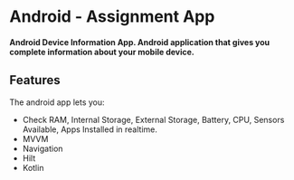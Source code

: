 

# Android - Assignment  App 
#### Android Device Information App. Android application that gives you complete information about your mobile device.


## Features

The android app lets you:
- Check RAM, Internal Storage, External Storage, Battery, CPU, Sensors Available, Apps Installed in realtime.
- MVVM
- Navigation
- Hilt
- Kotlin
